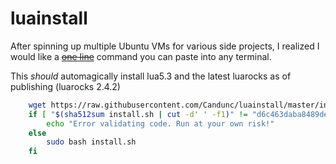 # luainstall

After spinning up multiple Ubuntu VMs for various side projects, I realized I would like a [~~one line~~](https://www.seancassidy.me/dont-pipe-to-your-shell.html) command you can paste into any terminal.

This _should_ automagically install lua5.3 and the latest luarocks as of publishing (luarocks 2.4.2)

```bash
    wget https://raw.githubusercontent.com/Candunc/luainstall/master/install.sh
    if [ "$(sha512sum install.sh | cut -d' ' -f1)" != "d6c463daba8489defd639bea7c1a12023205e8120107a24bb3729d2cb61e3a02175d733d2a3043010305df3b4b79c7abb3e144c29d3ff2835e138501c0e5a0b3" ]; then
        echo "Error validating code. Run at your own risk!"
    else
        sudo bash install.sh
    fi
```